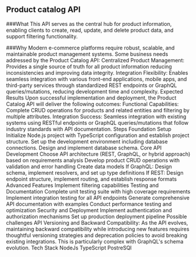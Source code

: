 ## Product catalog API

###What
This API serves as the central hub for product information, enabling clients to create, read, update, and delete product data, and support filtering functionality.

###Why
Modern e-commerce platforms require robust, scalable, and maintainable product management systems. Some business needs addressed by the Product Catalog API:
Centralized Product Management: Provides a single source of truth for all product information reducing inconsistencies and improving data integrity.
Integration Flexibility: Enables seamless integration with various front-end applications, mobile apps, and third-party services through standardized REST endpoints or GraphQL queries/mutations, reducing development time and complexity.
Expected Results
Upon successful implementation and deployment, the Product Catalog API will deliver the following outcomes:
Functional Capabilities: Complete CRUD operations for products and related entities and filtering by multiple attributes.
Integration Success: Seamless integration with existing systems using RESTful endpoints or GraphQL queries/mutations that follow industry standards with API documentation.
Steps
Foundation Setup
Initialize Node.js project with TypeScript configuration and establish project structure.
Set up the development environment including database connections.
Design and implement database schema.
Core API Development
Choose API architecture (REST, GraphQL, or hybrid approach) based on requirements analysis
Develop product CRUD operations with validation and error handling
Create data models
If GraphQL: Design schema, implement resolvers, and set up type definitions
If REST: Design endpoint structure, implement routing, and establish response formats
Advanced Features
Implement filtering capabilities
Testing and Documentation
Complete unit testing suite with high coverage requirements
Implement integration testing for all API endpoints
Generate comprehensive API documentation with examples
Conduct performance testing and optimization
Security and Deployment
Implement authentication and authorization mechanisms
Set up production deployment pipeline
Possible challenges
API Versioning and Backward Compatibility: As the API evolves, maintaining backward compatibility while introducing new features requires thoughtful versioning strategies and deprecation policies to avoid breaking existing integrations. This is particularly complex with GraphQL's schema evolution.
Tech Stack
NodeJs
TypeScript
PostreSQl
